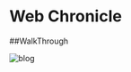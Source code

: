 # Web Chronicle

##WalkThrough


![blog](https://cloud.githubusercontent.com/assets/16948906/17234891/9a072d80-54f1-11e6-9d6a-d2764237dbbb.gif)
